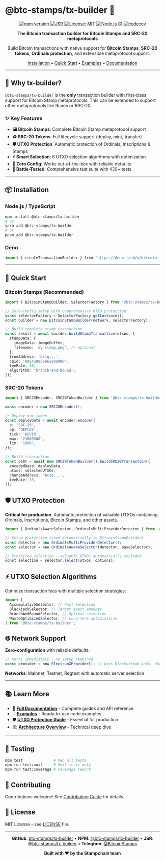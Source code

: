 # @btc-stamps/tx-builder 🚀

<div align="center">

[![npm version](https://img.shields.io/npm/v/@btc-stamps/tx-builder.svg)](https://www.npmjs.com/package/@btc-stamps/tx-builder)
[![JSR](https://jsr.io/badges/@btc-stamps/tx-builder)](https://jsr.io/@btc-stamps/tx-builder)
[![License: MIT](https://img.shields.io/badge/License-MIT-yellow.svg)](https://opensource.org/licenses/MIT)
[![Node.js CI](https://img.shields.io/github/actions/workflow/status/btc-stamps/tx-builder/ci.yml?branch=main)](https://github.com/btc-stamps/tx-builder/actions)
[![codecov](https://codecov.io/gh/btc-stamps/tx-builder/graph/badge.svg?token=AWB6I9Z0AQ)](https://codecov.io/gh/btc-stamps/tx-builder)

**The Bitcoin transaction builder for Bitcoin Stamps and SRC-20 metaprotocols**

Build Bitcoin transactions with native support for **Bitcoin Stamps**, **SRC-20 tokens**, **Ordinals protection**, and extensible metaprotocol support.

[Installation](#-installation) • [Quick Start](#-quick-start) • [Examples](https://github.com/btc-stamps/tx-builder/tree/main/docs/examples) • [Documentation](https://btc-stamps.github.io/tx-builder)

</div>

---

## 🎯 Why tx-builder?

`@btc-stamps/tx-builder` is the **only** transaction builder with first-class support for Bitcoin Stamp metaprotocols. This can be extended to support other metaprotocols like Runes or BRC-20.

### ✨ Key Features

- **🖼️ Bitcoin Stamps**: Complete Bitcoin Stamp metaprotocol support
- **🪙 SRC-20 Tokens**: Full lifecycle support (deploy, mint, transfer)
- **🛡️ UTXO Protection**: Automatic protection of Ordinals, Inscriptions & Stamps
- **⚡ Smart Selection**: 6 UTXO selection algorithms with optimization
- **🔌 Zero Config**: Works out-of-the-box with reliable defaults
- **🧪 Battle-Tested**: Comprehensive test suite with 430+ tests

---

## 📦 Installation

### Node.js / TypeScript

```bash
npm install @btc-stamps/tx-builder
# or
yarn add @btc-stamps/tx-builder
# or
pnpm add @btc-stamps/tx-builder
```

### Deno

```typescript
import { createTransactionBuilder } from 'https://deno.land/x/bitcoin_tx_builder/mod.ts';
```

---

## 🚀 Quick Start

### Bitcoin Stamps (Recommended)

```typescript
import { BitcoinStampBuilder, SelectorFactory } from '@btc-stamps/tx-builder';

// Zero-config setup with comprehensive UTXO protection
const selectorFactory = SelectorFactory.getInstance();
const builder = new BitcoinStampBuilder(network, selectorFactory);

// Build complete stamp transaction
const result = await builder.buildStampTransaction(utxos, {
  stampData: {
    imageData: imageBuffer,
    filename: 'my-stamp.png', // optional
  },
  fromAddress: 'bc1q...',
  cpid: 'A95428956662000000',
  feeRate: 20,
  algorithm: 'branch-and-bound',
});
```

### SRC-20 Tokens

```typescript
import { SRC20Encoder, SRC20TokenBuilder } from '@btc-stamps/tx-builder';

const encoder = new SRC20Encoder();

// Deploy new token
const deployData = await encoder.encode({
  p: 'SRC-20',
  op: 'DEPLOY',
  tick: 'KEVIN',
  max: '21000000',
  lim: '1000',
});

// Build transaction
const psbt = await new SRC20TokenBuilder().buildSRC20Transaction({
  encodedData: deployData,
  utxos: selectedUTXOs,
  changeAddress: 'bc1q...',
  feeRate: 15,
});
```

## 🛡️ UTXO Protection

**Critical for production**: Automatic protection of valuable UTXOs containing Ordinals, Inscriptions, Bitcoin Stamps, and other assets.

```typescript
import { OrdinalsAwareSelector, OrdinalsMultiProviderDetector } from '@btc-stamps/tx-builder';

// Setup protection (used automatically in BitcoinStampBuilder)
const detector = new OrdinalsMultiProviderDetector();
const selector = new OrdinalsAwareSelector(detector, baseSelector);

// Protected selection - valuable UTXOs automatically excluded
const selection = selector.select(utxos, options);
```

## ⚡ UTXO Selection Algorithms

Optimize transaction fees with multiple selection strategies:

```typescript
import {
  AccumulativeSelector, // Fast selection
  BlackjackSelector, // Target exact amounts
  BranchAndBoundSelector, // Optimal selection
  WasteOptimizedSelector, // Long-term optimization
} from '@btc-stamps/tx-builder';
```

## 🌐 Network Support

**Zero-configuration** with reliable defaults:

```typescript
// Works immediately - no setup required
const provider = new ElectrumXProvider(); // Uses blockstream.info, fortress.qtornado.com, etc.
```

**Networks**: Mainnet, Testnet, Regtest with automatic server selection

---

## 📚 Learn More

- 📖 **[Full Documentation](https://btc-stamps.github.io/tx-builder)** - Complete guides and API reference
- 💡 **[Examples](https://github.com/btc-stamps/tx-builder/tree/main/docs/examples)** - Ready-to-use code examples
- 🛡️ **[UTXO Protection Guide](https://github.com/btc-stamps/tx-builder/blob/main/docs/examples/advanced-transaction-building.ts)** - Essential for production
- 🏗️ **[Architecture Overview](https://github.com/btc-stamps/tx-builder/blob/main/docs/examples/README.md)** - Technical deep dive

---

## 🧪 Testing

```bash
npm test              # Run all tests
npm run test:unit     # Unit tests only
npm run test:coverage # Coverage report
```

## 🤝 Contributing

Contributions welcome! See [Contributing Guide](CONTRIBUTING.md) for details.

## 📄 License

MIT License - see [LICENSE](LICENSE) file.

---

<div align="center">

**GitHub**: [btc-stamps/tx-builder](https://github.com/btc-stamps/tx-builder) • **NPM**: [@btc-stamps/tx-builder](https://www.npmjs.com/package/@btc-stamps/tx-builder) • **JSR**: [@btc-stamps/tx-builder](https://jsr.io/@btc-stamps/tx-builder) • **Telegram**: [@BitcoinStamps](https://t.me/BitcoinStamps)

**Built with ❤️ by the Stampchain team**

</div>

